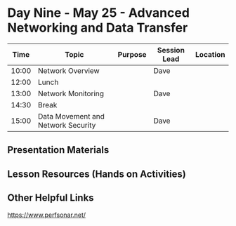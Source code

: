 # Day Nine - May 25 - Advanced Networking and Data Transfer

| Time | Topic | Purpose | Session Lead | Location |
|------|-------|---------|--------------|----------|
| 10:00 | Network Overview | | Dave | | 
| 12:00 | Lunch | | | |
| 13:00 | Network Monitoring | | Dave | | 
| 14:30 | Break | | | | 
| 15:00 | Data Movement and Network Security| | Dave | | 

## Presentation Materials

## Lesson Resources (Hands on Activities)

## Other Helpful Links
https://www.perfsonar.net/
